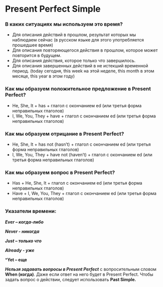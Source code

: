 # Present Perfect Simple
### В каких ситуациях мы используем это время?
 - Для описания действий в прошлом, результат которых мы наблюдаем сейчас (в русском языке для этого употребляется прошедшее время)
 - Для описания повторяющегося действия в прошлом, которое может повторится в будущем.
 - Для описания действия, которое только что завершилось. 
 - Для описания завершенных действий в не истекший временной период. (today сегодня, this week на этой неделе, this month в этом месяце, this year в этом году)
   
### Как мы образуем положительное предложение в Present Perfect?
 - He, She, It + has + глагол с окончанием ed (или третья форма неправильных глаголов)
 - I, We, You, They + have + глагол с окончанием ed (или третья форма неправильных глаголов)
### Как мы образуем отрицание в Present Perfect?
 - He, She, It + has not (hasn’t) + глагол с окончанием ed (или третья форма неправильных глаголов)
 - I, We, You, They + have not (haven’t) + глагол с окончанием ed (или третья форма неправильных глаголов)
### Как мы образуем вопрос в Present Perfect?
 - Has + He, She, It + глагол с окончанием ed (или третья форма неправильных глаголов)
 - Have + I, We, You, They + глагол с окончанием ed (или третья форма неправильных глаголов)
### Указатели времени:

***Ever – когда-либо***

***Never - никогда***

***Just – только что***

***Already - уже***

***Yet – еще**

***Нельзя задавать вопросы в Present Perfect*** с вопросительным словом **When (когда)**. Даже если ответ на него будет в Present Perfect. Чтобы задать вопрос о действии, следует использовать **Past Simple.**
